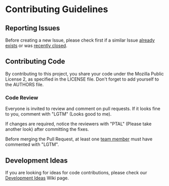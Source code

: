 # Contributing Guidelines

## Reporting Issues

Before creating a new Issue, please check first if a similar Issue [already exists](https://github.com/jslyzt/mysql/issues?state=open) or was [recently closed](https://github.com/jslyzt/mysql/issues?direction=desc&page=1&sort=updated&state=closed).

## Contributing Code

By contributing to this project, you share your code under the Mozilla Public License 2, as specified in the LICENSE file.
Don't forget to add yourself to the AUTHORS file.

### Code Review

Everyone is invited to review and comment on pull requests.
If it looks fine to you, comment with "LGTM" (Looks good to me).

If changes are required, notice the reviewers with "PTAL" (Please take another look) after committing the fixes.

Before merging the Pull Request, at least one [team member](https://github.com/go-sql-driver?tab=members) must have commented with "LGTM".

## Development Ideas

If you are looking for ideas for code contributions, please check our [Development Ideas](https://github.com/jslyzt/mysql/wiki/Development-Ideas) Wiki page.
